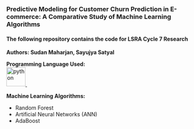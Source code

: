 ### Predictive Modeling for Customer Churn Prediction in E-commerce: A Comparative Study of Machine Learning Algorithms

#### The following repository contains the code for LSRA Cycle 7 Research

**Authors: Sudan Maharjan, Sayujya Satyal**

**Programming Language Used:**\
<a href="https://www.python.org/doc/">
<img src="https://cdn.jsdelivr.net/gh/devicons/devicon@latest/icons/python/python-original.svg" alt="python" width="50" height="50"/>
</a> &emsp;

**Machine Learning Algorithms:**

- Random Forest
- Artificial Neural Networks (ANN)
- AdaBoost
